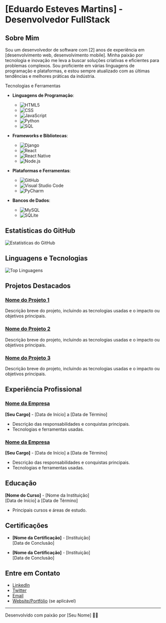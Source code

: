 # [Eduardo Esteves Martins] - Desenvolvedor FullStack

## Sobre Mim

Sou um desenvolvedor de software com [2] anos de experiência em [desenvolvimento web, desenvolvimento mobile]. Minha paixão por tecnologia e inovação me leva a buscar soluções criativas e eficientes para problemas complexos. Sou proficiente em várias linguagens de programação e plataformas, e estou sempre atualizado com as últimas tendências e melhores práticas da indústria.

Tecnologias e Ferramentas

- **Linguagens de Programação**:
  - ![HTML5](https://img.shields.io/badge/-HTML5-E34F26?style=flat-square&logo=html5&logoColor=white)
  - ![CSS](https://img.shields.io/badge/-CSS3-1572B6?style=flat-square&logo=css3&logoColor=white)
  - ![JavaScript](https://img.shields.io/badge/-JavaScript-F7DF1E?style=flat-square&logo=javascript&logoColor=black)
  - ![Python](https://img.shields.io/badge/-Python-3776AB?style=flat-square&logo=python&logoColor=white)
  - ![SQL](https://img.shields.io/badge/-SQL-003B57?style=flat-square&logo=sqlite&logoColor=white)

- **Frameworks e Bibliotecas**:
  - ![Django](https://img.shields.io/badge/-Django-092E20?style=flat-square&logo=django&logoColor=white)
  - ![React](https://img.shields.io/badge/-React-61DAFB?style=flat-square&logo=react&logoColor=black)
  - ![React Native](https://img.shields.io/badge/-React%20Native-61DAFB?style=flat-square&logo=react&logoColor=black)
  - ![Node.js](https://img.shields.io/badge/-Node.js-339933?style=flat-square&logo=node.js&logoColor=white)

- **Plataformas e Ferramentas**:
  - ![GitHub](https://img.shields.io/badge/-GitHub-181717?style=flat-square&logo=github&logoColor=white)
  - ![Visual Studio Code](https://img.shields.io/badge/-Visual%20Studio%20Code-007ACC?style=flat-square&logo=visual-studio-code&logoColor=white)
  - ![PyCharm](https://img.shields.io/badge/-PyCharm-000000?style=flat-square&logo=pycharm&logoColor=white)

- **Bancos de Dados**:
  - ![MySQL](https://img.shields.io/badge/-MySQL-4479A1?style=flat-square&logo=mysql&logoColor=white)
  - ![SQLite](https://img.shields.io/badge/-SQLite-003B57?style=flat-square&logo=sqlite&logoColor=white)

## Estatísticas do GitHub

![Estatísticas do GitHub](https://github-readme-stats.vercel.app/api?username=duMartinss&show_icons=true&hide_title=true&count_private=true&include_all_commits=true&hide=prs&theme=dark)

## Linguagens e Tecnologias

![Top Linguagens](https://github-readme-stats.vercel.app/api/top-langs/?username=duMartinss&layout=compact&theme=dark)

## Projetos Destacados

### [Nome do Projeto 1](link-do-projeto)
Descrição breve do projeto, incluindo as tecnologias usadas e o impacto ou objetivos principais.

### [Nome do Projeto 2](link-do-projeto)
Descrição breve do projeto, incluindo as tecnologias usadas e o impacto ou objetivos principais.

### [Nome do Projeto 3](link-do-projeto)
Descrição breve do projeto, incluindo as tecnologias usadas e o impacto ou objetivos principais.

## Experiência Profissional

### [Nome da Empresa](link-para-o-site-da-empresa)
**[Seu Cargo]** - [Data de Início] a [Data de Término]

- Descrição das responsabilidades e conquistas principais.
- Tecnologias e ferramentas usadas.

### [Nome da Empresa](link-para-o-site-da-empresa)
**[Seu Cargo]** - [Data de Início] a [Data de Término]

- Descrição das responsabilidades e conquistas principais.
- Tecnologias e ferramentas usadas.

## Educação

**[Nome do Curso]** - [Nome da Instituição]  
[Data de Início] a [Data de Término]

- Principais cursos e áreas de estudo.

## Certificações

- **[Nome da Certificação]** - [Instituição]  
  [Data de Conclusão]

- **[Nome da Certificação]** - [Instituição]  
  [Data de Conclusão]

## Entre em Contato

- [LinkedIn](https://www.linkedin.com/in/seu-perfil/)
- [Twitter](https://twitter.com/seu-usuario)
- [Email](mailto:seu-email@exemplo.com)
- [Website/Portfólio](https://seu-website.com) (se aplicável)

---

Desenvolvido com paixão por [Seu Nome] 🧑‍💻
